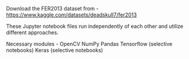 Download the FER2013 dataset from - https://www.kaggle.com/datasets/deadskull7/fer2013

These Jupyter notebook files run independently of each other and utilize different approaches.

Necessary modules - 
OpenCV
NumPy 
Pandas
Tensorflow (selective notebooks)
Keras (selective notebooks)
